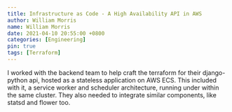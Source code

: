 ```yaml
---
title: Infrastructure as Code - A High Availability API in AWS
author: William Morris
name: William Morris
date: 2021-04-10 20:55:00 +0800
categories: [Engineering]
pin: true
tags: [Terraform]
---
```


I worked with the backend team to help craft the terraform for their django-python api, hosted as a stateless application on AWS ECS. This included with it, a service worker and scheduler architecture, running under within the same cluster. They also needed to integrate similar components, like statsd and flower too.
